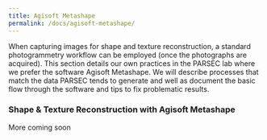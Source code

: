 ```yaml
---
title: Agisoft Metashape
permalink: /docs/agisoft-metashape/
---
```

When capturing images for shape and texture reconstruction, a standard photogrammetry workflow can be employed (once the photographs are acquired). This section details our own practices in the PARSEC lab where we prefer the software Agisoft Metashape. We will describe processes that match the data PARSEC tends to generate and well as document the basic flow through the software and tips to fix problematic results.

### Shape & Texture Reconstruction with Agisoft Metashape
More coming soon
